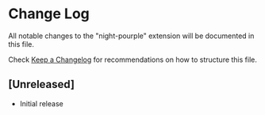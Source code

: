 # Change Log

All notable changes to the "night-pourple" extension will be documented in this file.

Check [Keep a Changelog](http://keepachangelog.com/) for recommendations on how to structure this file.

## [Unreleased]

- Initial release
